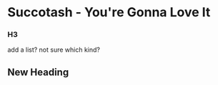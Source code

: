 # Succotash - You're Gonna Love It

### H3

  add a list?
  not sure which kind?  
  
## New Heading
